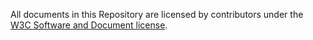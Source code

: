 All documents in this Repository are licensed by contributors under the [W3C Software and Document license](http://www.w3.org/Consortium/Legal/copyright-software).
